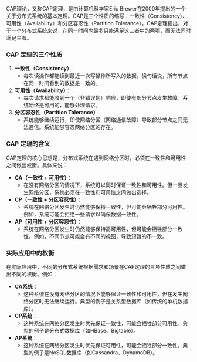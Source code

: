 CAP理论，又称CAP定理，是由计算机科学家Eric Brewer在2000年提出的一个关于分布式系统的基本定理。CAP是三个性质的缩写：一致性（Consistency）、可用性（Availability）和分区容忍性（Partition Tolerance）。CAP定理指出，对于一个分布式系统来说，在同一时间内最多只能满足这三者中的两项，而无法同时满足三者。
### CAP 定理的三个性质

1. **一致性（Consistency）**：
   - 每次读操作都能读到最近一次写操作所写入的数据。换句话说，所有节点在同一时间看到的数据是一致的。
2. **可用性（Availability）**：
   - 每次请求都能收到一个（非错误的）响应，即使有部分节点发生故障。系统始终是可用的，能够处理请求。
3. **分区容忍性（Partition Tolerance）**：
   - 系统能够继续运行，即使网络分区（网络通信故障）导致部分节点之间无法通信。系统能够容忍网络分区的存在。
### CAP 定理的含义
CAP定理的核心思想是，分布式系统在遇到网络分区时，必须在一致性和可用性之间做出权衡。具体来说：

- **CA（一致性 + 可用性）**：
   - 在没有网络分区的情况下，系统可以同时保证一致性和可用性。但一旦发生网络分区，系统必须在一致性和可用性之间做出选择。
- **CP（一致性 + 分区容忍性）**：
   - 系统在网络分区发生时仍然能够保持一致性，但可能会牺牲部分可用性。例如，系统可能会拒绝一些请求以确保数据一致性。
- **AP（可用性 + 分区容忍性）**：
   - 系统在网络分区发生时仍然能够保持高可用性，但可能会牺牲部分一致性。例如，不同节点可能会有不同的视图，导致短暂的不一致。
### 实际应用中的权衡
在实际应用中，不同的分布式系统根据需求和场景在CAP定理的三项性质之间做出不同的权衡。例如：

- **CA系统**：
   - 这种系统在没有网络分区的情况下能够保证一致性和可用性，但在发生网络分区时无法继续运行。典型的例子是关系型数据库（如传统的单机数据库）。
- **CP系统**：
   - 这种系统在网络分区发生时优先保证一致性，可能会牺牲部分可用性。典型的例子是分布式数据库（如HBase、Bigtable）。
- **AP系统**：
   - 这种系统在网络分区发生时优先保证可用性，可能会牺牲部分一致性。典型的例子是NoSQL数据库（如Cassandra、DynamoDB）。
